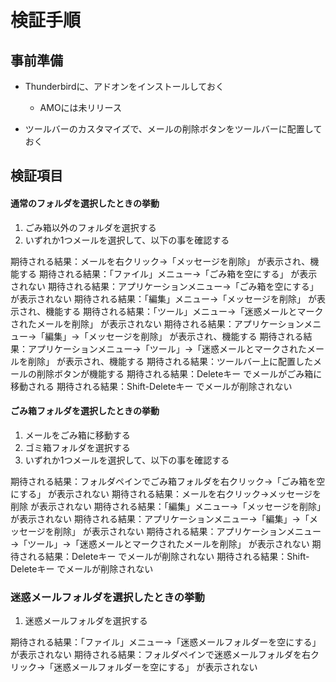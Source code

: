 # 検証手順

## 事前準備

 * Thunderbirdに、アドオンをインストールしておく

   * AMOには未リリース

 * ツールバーのカスタマイズで、メールの削除ボタンをツールバーに配置しておく

## 検証項目

#### 通常のフォルダを選択したときの挙動

1. ごみ箱以外のフォルダを選択する
2. いずれか1つメールを選択して、以下の事を確認する

期待される結果：メールを右クリック→「メッセージを削除」 が表示され、機能する
期待される結果：「ファイル」メニュー→「ごみ箱を空にする」 が表示されない
期待される結果：アプリケーションメニュー→「ごみ箱を空にする」 が表示されない
期待される結果：「編集」メニュー→「メッセージを削除」 が表示され、機能する
期待される結果：「ツール」メニュー→「迷惑メールとマークされたメールを削除」 が表示されない
期待される結果：アプリケーションメニュー→「編集」→「メッセージを削除」 が表示され、機能する
期待される結果：アプリケーションメニュー→「ツール」→「迷惑メールとマークされたメールを削除」 が表示され、機能する
期待される結果：ツールバー上に配置したメールの削除ボタンが機能する
期待される結果：Deleteキー でメールがごみ箱に移動される
期待される結果：Shift-Deleteキー でメールが削除されない

#### ごみ箱フォルダを選択したときの挙動

1. メールをごみ箱に移動する
2. ゴミ箱フォルダを選択する
3. いずれか1つメールを選択して、以下の事を確認する

期待される結果：フォルダペインでごみ箱フォルダを右クリック→「ごみ箱を空にする」 が表示されない
期待される結果：メールを右クリック→メッセージを削除 が表示されない
期待される結果：「編集」メニュー→「メッセージを削除」 が表示されない
期待される結果：アプリケーションメニュー→「編集」→「メッセージを削除」 が表示されない
期待される結果：アプリケーションメニュー→「ツール」→「迷惑メールとマークされたメールを削除」 が表示されない
期待される結果：Deleteキー でメールが削除されない
期待される結果：Shift-Deleteキー でメールが削除されない

### 迷惑メールフォルダを選択したときの挙動

1. 迷惑メールフォルダを選択する

期待される結果：「ファイル」メニュー→「迷惑メールフォルダーを空にする」 が表示されない
期待される結果：フォルダペインで迷惑メールフォルダを右クリック→「迷惑メールフォルダーを空にする」 が表示されない
